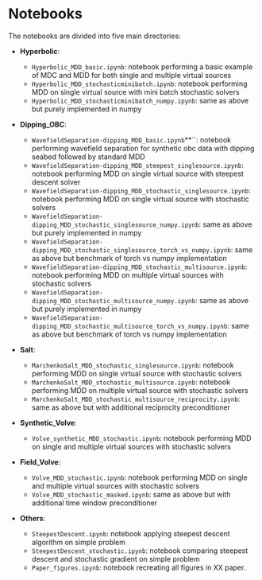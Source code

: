# Notebooks

The notebooks are divided into five main directories:

* **Hyperbolic**:

  - ``Hyperbolic_MDD_basic.ipynb``: notebook performing a basic example of MDC and MDD for both single and multiple virtual sources
  - ``Hyperbolic_MDD_stochasticminibatch.ipynb``: notebook performing MDD on single virtual source with mini batch stochastic solvers
  - ``Hyperbolic_MDD_stochasticminibatch_numpy.ipynb``: same as above but purely implemented in numpy

* **Dipping_OBC**: 
  - ``WavefieldSeparation-dipping_MDD_basic.ipynb``**``: notebook performing wavefield separation for synthetic obc data with dipping seabed followed by standard MDD
  - ``WavefieldSeparation-dipping_MDD_steepest_singlesource.ipynb``: notebook performing MDD on single virtual source with steepest descent solver
  - ``WavefieldSeparation-dipping_MDD_stochastic_singlesource.ipynb``: notebook performing MDD on single virtual source with stochastic solvers
  - ``WavefieldSeparation-dipping_MDD_stochastic_singlesource_numpy.ipynb``: same as above but purely implemented in numpy
  - ``WavefieldSeparation-dipping_MDD_stochastic_singlesource_torch_vs_numpy.ipynb``: same as above but benchmark of torch vs numpy implementation
  - ``WavefieldSeparation-dipping_MDD_stochastic_multisource.ipynb``: notebook performing MDD on multiple virtual sources with stochastic solvers
  - ``WavefieldSeparation-dipping_MDD_stochastic_multisource_numpy.ipynb``: same as above but purely implemented in numpy
  - ``WavefieldSeparation-dipping_MDD_stochastic_multisource_torch_vs_numpy.ipynb``: same as above but benchmark of torch vs numpy implementation

* **Salt**: 
  - ``MarchenkoSalt_MDD_stochastic_singlesource.ipynb``: notebook performing MDD on single virtual source with stochastic solvers
  - ``MarchenkoSalt_MDD_stochastic_multisource.ipynb``: notebook performing MDD on multiple virtual source with stochastic solvers
  - ``MarchenkoSalt_MDD_stochastic_multisource_reciprocity.ipynb``: same as above but with additional reciprocity preconditioner

* **Synthetic_Volve**: 
    - ``Volve_synthetic_MDD_stochastic.ipynb``: notebook performing MDD on single and multiple virtual sources with stochastic solvers
  
* **Field_Volve**: 
    - ``Volve_MDD_stochastic.ipynb``: notebook performing MDD on single and multiple virtual sources with stochastic solvers
    - ``Volve_MDD_stochastic_masked.ipynb``: same as above but with additional time window preconditioner
  
* **Others**: 
  - ``SteepestDescent.ipynb``: notebook applying steepest descent algorithm on simple problem
  - ``SteepestDescent_stochastic.ipynb``: notebook comparing steepest descent and stochastic gradient on simple problem
  - ``Paper_figures.ipynb``: notebook recreating all figures in XX paper.
